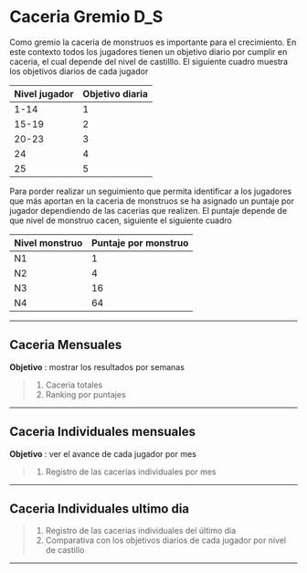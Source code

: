 # Caceria Gremio D_S

Como gremio la caceria de monstruos es importante para el crecimiento. En este contexto todos los jugadores tienen un objetivo diario por cumplir en caceria, el cual depende del nivel de castilllo. El siguiente cuadro muestra los objetivos diarios de cada jugador

Nivel jugador | Objetivo diaria
--- | ---
1-14 | 1
15-19 | 2
20-23 | 3
24 | 4
25 | 5

Para porder realizar un seguimiento que permita identificar a los jugadores que más aportan en la caceria de monstruos se ha asignado un puntaje por jugador dependiendo de las cacerias que realizen. El puntaje depende de que nivel de monstruo cacen, siguiente el siguiente cuadro

Nivel monstruo | Puntaje por monstruo
---   | ---
N1    | 1
N2    | 4
N3    | 16
N4    | 64

--- 

## Caceria Mensuales

**Objetivo** : mostrar los resultados por semanas

> 1. Caceria totales
> 2. Ranking por puntajes

---

## Caceria Individuales mensuales
**Objetivo** : ver el avance de cada jugador por mes

> 1. Registro de las cacerias individuales por mes

---

## Caceria Individuales ultimo dia

> 1. Registro de las cacerias individuales del último día
> 2. Comparativa con los objetivos diarios de cada jugador por nivel de castillo

---